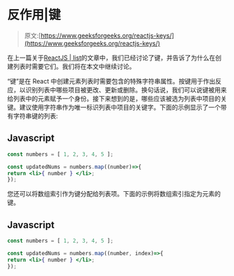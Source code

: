 # 反作用|键

> 原文:[https://www.geeksforgeeks.org/reactjs-keys/](https://www.geeksforgeeks.org/reactjs-keys/)

在上一篇关于[ReactJS | list](https://www.geeksforgeeks.org/reactjs-lists/)的文章中，我们已经讨论了键，并告诉了为什么在创建列表时需要它们。我们将在本文中继续讨论。

“键”是在 React 中创建元素列表时需要包含的特殊字符串属性。按键用于作出反应，以识别列表中哪些项目被更改、更新或删除。换句话说，我们可以说键被用来给列表中的元素赋予一个身份。接下来想到的是，哪些应该被选为列表中项目的关键。建议使用字符串作为唯一标识列表中项目的关键字。下面的示例显示了一个带有字符串键的列表:

## Javascript

```jsx
const numbers = [ 1, 2, 3, 4, 5 ];

const updatedNums = numbers.map((number)=>{
return <li>{ number } </li>;
});
```

您还可以将数组索引作为键分配给列表项。下面的示例将数组索引指定为元素的键。

## Javascript

```jsx
const numbers = [ 1, 2, 3, 4, 5 ];

const updatedNums = numbers.map((number, index)=>{
return <li>{ number } </li>;
});
```